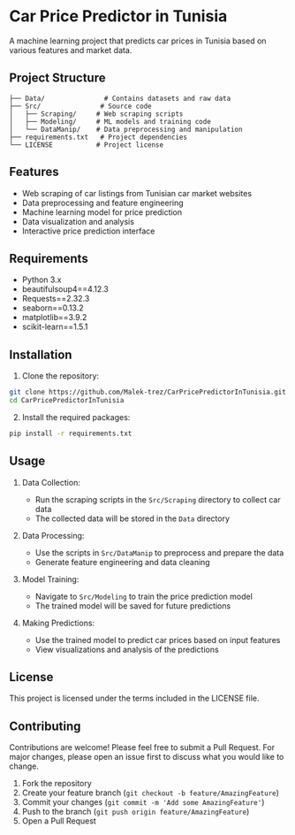 # Car Price Predictor in Tunisia

A machine learning project that predicts car prices in Tunisia based on various features and market data.

## Project Structure

```
├── Data/               # Contains datasets and raw data
├── Src/               # Source code
│   ├── Scraping/     # Web scraping scripts
│   ├── Modeling/     # ML models and training code
│   └── DataManip/    # Data preprocessing and manipulation
├── requirements.txt   # Project dependencies
└── LICENSE           # Project license
```

## Features

- Web scraping of car listings from Tunisian car market websites
- Data preprocessing and feature engineering
- Machine learning model for price prediction
- Data visualization and analysis
- Interactive price prediction interface

## Requirements

- Python 3.x
- beautifulsoup4==4.12.3
- Requests==2.32.3
- seaborn==0.13.2
- matplotlib==3.9.2
- scikit-learn==1.5.1

## Installation

1. Clone the repository:
```bash
git clone https://github.com/Malek-trez/CarPricePredictorInTunisia.git
cd CarPricePredictorInTunisia
```

2. Install the required packages:
```bash
pip install -r requirements.txt
```

## Usage

1. Data Collection:
   - Run the scraping scripts in the `Src/Scraping` directory to collect car data
   - The collected data will be stored in the `Data` directory

2. Data Processing:
   - Use the scripts in `Src/DataManip` to preprocess and prepare the data
   - Generate feature engineering and data cleaning

3. Model Training:
   - Navigate to `Src/Modeling` to train the price prediction model
   - The trained model will be saved for future predictions

4. Making Predictions:
   - Use the trained model to predict car prices based on input features
   - View visualizations and analysis of the predictions

## License

This project is licensed under the terms included in the LICENSE file.

## Contributing

Contributions are welcome! Please feel free to submit a Pull Request. For major changes, please open an issue first to discuss what you would like to change.

1. Fork the repository
2. Create your feature branch (`git checkout -b feature/AmazingFeature`)
3. Commit your changes (`git commit -m 'Add some AmazingFeature'`)
4. Push to the branch (`git push origin feature/AmazingFeature`)
5. Open a Pull Request
